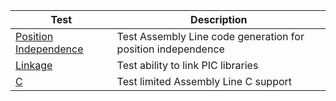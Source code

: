 | **Test**                                        | **Description**                                                         |
|-------------------------------------------------|-------------------------------------------------------------------------|
| [Position Independence](position-independence/) | Test Assembly Line code generation for position independence
| [Linkage](linkage/)                             | Test ability to link PIC libraries
| [C](c/)                                         | Test limited Assembly Line C support